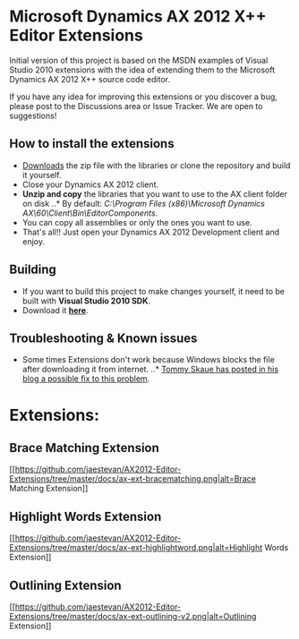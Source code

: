 # Microsoft Dynamics AX 2012 X++ Editor Extensions

Initial version of this project is based on the MSDN examples of Visual Studio 2010 extensions with the idea of extending them to the Microsoft Dynamics AX 2012 X++ source code editor.

If you have any idea for improving this extensions or you discover a bug, please post to the Discussions area or Issue Tracker. We are open to suggestions!


## How to install the extensions

* [Downloads](http://ax2012editorext.codeplex.com/releases) the zip file with the libraries or clone the repository and build it yourself.
* Close your Dynamics AX 2012 client.
* **Unzip and copy** the libraries that you want to use to the AX client folder on disk 
..* By default: _C:\Program Files (x86)\Microsoft Dynamics AX\60\Client\Bin\EditorComponents_.
* You can copy all assemblies or only the ones you want to use.
* That's all!! Just open your Dynamics AX 2012 Development client and enjoy.

## Building

* If you want to build this project to make changes yourself, it need to be built with **Visual Studio 2010 SDK**.
* Download it **[here](http://www.microsoft.com/en-us/download/details.aspx?id=21835)**.

## Troubleshooting & Known issues

* Some times Extensions don't work because Windows blocks the file after downloading it from internet. 
..* [Tommy Skaue has posted in his blog a possible fix to this problem](http://yetanotherdynamicsaxblog.blogspot.com.es/2013/03/free-editor-extensions-for-ax2012.html?showComment=1363082266457#c2118124613862283410]).

# Extensions:

## Brace Matching Extension

[[https://github.com/jaestevan/AX2012-Editor-Extensions/tree/master/docs/ax-ext-bracematching.png|alt=Brace Matching Extension]]

## Highlight Words Extension

[[https://github.com/jaestevan/AX2012-Editor-Extensions/tree/master/docs/ax-ext-highlightword.png|alt=Highlight Words Extension]]

## Outlining Extension

[[https://github.com/jaestevan/AX2012-Editor-Extensions/tree/master/docs/ax-ext-outlining-v2.png|alt=Outlining Extension]]
